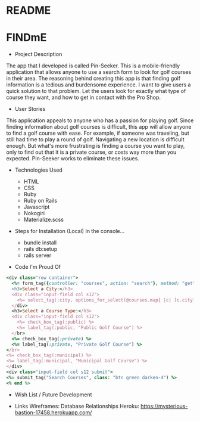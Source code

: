 # README

# FINDmE

* Project Description

The app that I developed is called Pin-Seeker. This is a mobile-friendly application
that allows anyone to use a search form to look for golf courses in their area. The
reasoning behind creating this app is that finding golf information is a tedious and
burdensome experience. I want to give users a quick solution to that problem. Let the
users look for exactly what type of course they want, and how to get in contact with
the Pro Shop.

* User Stories

This application appeals to anyone who has a passion for playing golf. Since finding
information about golf courses is difficult, this app will allow anyone to find a golf
course with ease. For example, if someone was traveling, but still had time to play a
round of golf. Navigating a new location is difficult enough. But what's more frustrating
is finding a course you want to play, only to find out that it is a private course, or costs
way more than you expected. Pin-Seeker works to eliminate these issues.

* Technologies Used

  - HTML
  - CSS
  - Ruby
  - Ruby on Rails
  - Javascript
  - Nokogiri
  - Materialize.scss

* Steps for Installation (Local)
  In the console...

  - bundle install
  - rails db:setup
  - rails server

* Code I'm Proud Of
``` ruby
<div class="row container">
  <%= form_tag({controller: "courses", action: "search"}, method: "get") do %>
  <h3>Select a City:</h3>
  <div class="input-field col s12">
    <%= select_tag(:city, options_for_select(@courses.map{ |c| [c.city]}.sort)) %>
  </div>
  <h3>Select a Course Type:</h3>
  <div class="input-field col s12">
    <%= check_box_tag(:public) %>
    <%= label_tag(:public, "Public Golf Course") %>
  </br>
  <%= check_box_tag(:private) %>
  <%= label_tag(:private, "Private Golf Course") %>
</br>
<%= check_box_tag(:municipal) %>
<%= label_tag(:municipal, "Municipal Golf Course") %>
</div>
<div class="input-field col s12 submit">
<%= submit_tag("Search Courses", class: "btn green darken-4") %>
<% end %>
```

* Wish List / Future Development


* Links
Wireframes:
Database Relationships
Heroku: https://mysterious-bastion-17458.herokuapp.com/
